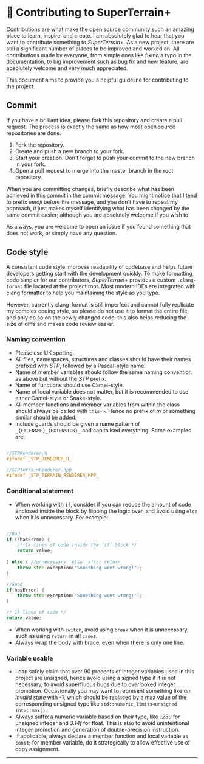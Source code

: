# :seedling: Contributing to SuperTerrain+

Contributions are what make the open source community such an amazing place to learn, inspire, and create. I am absolutely glad to hear that you want to contribute something to *SuperTerrain+*. As a new project, there are still a significant number of places to be improved and worked on. All contributions made by everyone, from simple ones like fixing a typo in the documentation, to big improvement such as bug fix and new feature, are absolutely welcome and very much appreciated.

This document aims to provide you a helpful guideline for contributing to the project.

## Commit

If you have a brilliant idea, please fork this repository and create a pull request. The process is exactly the same as how most open source repositories are done.

1. Fork the repository.
1. Create and push a new branch to your fork.
1. Start your creation. Don't forget to push your commit to the new branch in your fork.
1. Open a pull request to merge into the master branch in the root repository.

When you are committing changes, briefly describe what has been achieved in this commit in the commit message. You might notice that I tend to prefix *emoji* before the message, and you don't have to repeat my approach, it just makes myself identifying what has been changed by the same commit easier; although you are absolutely welcome if you wish to.

As always, you are welcome to open an issue if you found something that does not work, or simply have any question.

## Code style

A consistent code style improves readability of codebase and helps future developers getting start with the development quickly. To make formatting code simpler for our contributors, *SuperTerrain+* provides a custom `.clang-format` file located at the project root. Most modern IDEs are integrated with clang formatter to help you maintaining the style as you type.

However, currently clang-format is still imperfect and cannot fully replicate my complex coding style, so please do not use it to format the entire file, and only do so on the newly changed code; this also helps reducing the size of diffs and makes code review easier.

### Naming convention

- Please use UK spelling.
- All files, namespaces, structures and classes should have their names prefixed with *STP*, followed by a Pascal-style name.
- Name of member variables should follow the same naming convention as above but without the *STP* prefix.
- Name of functions should use Camel-style.
- Name of local variable does not matter, but it is recommended to use either Camel-style or Snake-style.
- All member functions and member variables from within the class should always be called with `this->`. Hence no prefix of *m* or something similar should be added.
- Include guards should be given a name pattern of `_{FILENAME}_{EXTENSION}_` and capitalised everything. Some examples are:

```cpp

//STPRenderer.h
#ifndef _STP_RENDERER_H_

//STPTerrainRenderer.hpp
#ifndef _STP_TERRAIN_RENDERER_HPP_

```

### Conditional statement

- When working with `if`, consider if you can reduce the amount of code enclosed inside the block by flipping the logic over, and avoid using `else` when it is unnecessary. For example:

```cpp

//Bad
if (!hasError) {
	/* 1k lines of code inside the `if` block */
	return value;
	
} else { //unnecessary `else` after return
	throw std::exception("Something went wrong!");
}

//Good
if(hasError) {
	throw std::exception("Something went wrong!");
}

/* 1k lines of code */
return value;

```

- When working with `switch`, avoid using `break` when it is unnecessary, such as using `return` in all `case`s.
- Always wrap the body with brace, even when there is only one line.

### Variable usable

- I can safely claim that over 90 precents of integer variables used in this project are unsigned, hence avoid using a signed type if it is not necessary, to avoid superfluous bugs due to overlooked integer promotion. Occasionally you may want to represent something like *an invalid state* with -1, which should be replaced by a max value of the corresponding unsigned type like `std::numeric_limits<unsigned int>::max()`.
- Always suffix a numeric variable based on their type, like *123u* for unsigned integer and *3.14f* for float. This is also to avoid unintentional integer promotion and generation of double-precision instruction.
- If applicable, always declare a member function and local variable as `const`; for member variable, do it strategically to allow effective use of copy assignment.

---